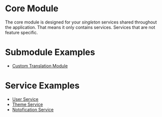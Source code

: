 # Core Module

The core module is designed for your *singleton* services shared throughout the application. That means it only contains services. Services that are not feature specific.

# Submodule Examples
- [Custom Translation Module](./custom-translation/README.md)

# Service Examples
- [User Service](./services/user/README.md)
- [Theme Service](./services/theme/README.md)
- [Notofication Service](./services/notification/README.md)